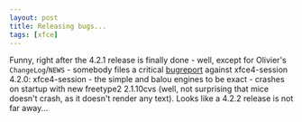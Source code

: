 ```yaml
---
layout: post
title: Releasing bugs...
tags: [xfce]
---
```


Funny, right after the 4.2.1 release is finally done - well, except for Olivier's <code>ChangeLog</code>/<code>NEWS</code> - somebody files a critical <a href="http://bugzilla.xfce.org/show_bug.cgi?id=837">bugreport</a> against xfce4-session 4.2.0: xfce4-session - the simple and balou engines to be exact - crashes on startup with new freetype2 2.1.10cvs (well, not surprising that mice doesn't crash, as it doesn't render any text). Looks like a 4.2.2 release is not far away...
